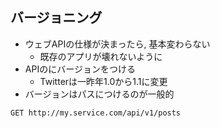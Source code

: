 ## バージョニング

* ウェブAPIの仕様が決まったら, 基本変わらない
    * 既存のアプリが壊れないように
* APIのにバージョンをつける
    * Twitterは一昨年1.0から1.1に変更
* バージョンはパスにつけるのが一般的

```
GET http://my.service.com/api/v1/posts
```
